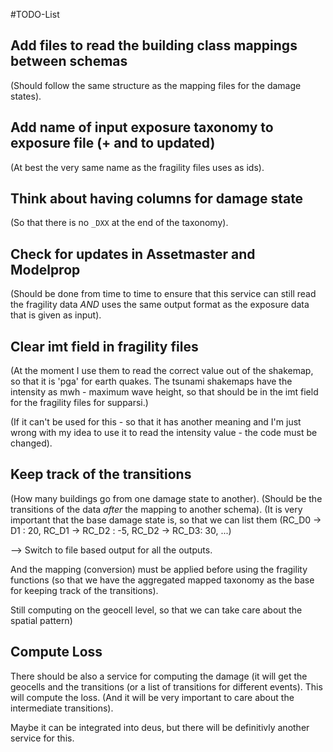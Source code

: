 #TODO-List

## Add files to read the building class mappings between schemas
(Should follow the same structure as the mapping files for the damage states).
## Add name of input exposure taxonomy to exposure file (+ and to updated)
(At best the very same name as the fragility files uses as ids).
## Think about having columns for damage state
(So that there is no `_DXX` at the end of the taxonomy).
## Check for updates in Assetmaster and Modelprop
(Should be done from time to time to ensure that this service can still
read the fragility data *AND* uses the same output format as the
exposure data that is given as input).
## Clear imt field in fragility files
(At the moment I use them to read the correct value out of the shakemap,
so that it is 'pga' for earth quakes.
The tsunami shakemaps have the intensity as mwh - maximum wave height,
so that should be in the imt field for the fragility files for supparsi.)

(If it can't be used for this - so that it has another meaning and I'm
just wrong with my idea to use it to read the intensity value -
the code must be changed).

## Keep track of the transitions
(How many buildings go from one damage state to another).
(Should be the transitions of the data *after* the mapping to another
schema). (It is very important that the base damage state is,
so that we can list them (RC_D0 -> D1 : 20,
RC_D1 -> RC_D2 : -5,
RC_D2 -> RC_D3: 30, ...)

--> Switch to file based output for all the outputs.

And the mapping (conversion) must be applied before using the
fragility functions (so that we have the aggregated mapped taxonomy as
the base for keeping track of the transitions).

Still computing on the geocell level, so that we can take care about
the spatial pattern)

## Compute Loss
There should be also a service for computing the damage (it will get
the geocells and the transitions (or a list of transitions for
different events). This will compute the loss. (And it will be very
important to care about the intermediate transitions).

Maybe it can be integrated into deus, but there will be definitivly
another service for this.
